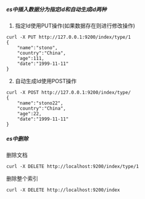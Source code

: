 ##### es中插入数据分为指定id和自动生成id两种

1. 指定Id使用PUT操作(如果数据存在则进行修改操作)

```
curl -X PUT http://127.0.0.1:9200/index/type/1
{
    "name":"stono",
    "country":"China",
    "age":111,
    "date":"1999-11-11"
}
```

2. 自动生成Id使用POST操作

```
curl -X POST http://127.0.0.1:9200/index/type/
{
    "name":"stono22",
    "country":"China",
    "age":22,
    "date":"1999-11-11"
}
```

##### es中删除

删除文档

```
curl -X DELETE http://localhost:9200/index/type/1
```

删除整个索引

```
curl -X DELETE http://localhost:9200/index
```

